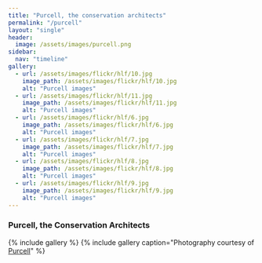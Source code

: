 ```yaml
---
title: "Purcell, the conservation architects"
permalink: "/purcell"
layout: "single"
header:
  image: /assets/images/purcell.png
sidebar:
  nav: "timeline"
gallery:
  - url: /assets/images/flickr/hlf/10.jpg
    image_path: /assets/images/flickr/hlf/10.jpg
    alt: "Purcell images"
  - url: /assets/images/flickr/hlf/11.jpg
    image_path: /assets/images/flickr/hlf/11.jpg
    alt: "Purcell images"
  - url: /assets/images/flickr/hlf/6.jpg
    image_path: /assets/images/flickr/hlf/6.jpg
    alt: "Purcell images"
  - url: /assets/images/flickr/hlf/7.jpg
    image_path: /assets/images/flickr/hlf/7.jpg
    alt: "Purcell images"
  - url: /assets/images/flickr/hlf/8.jpg
    image_path: /assets/images/flickr/hlf/8.jpg
    alt: "Purcell images"
  - url: /assets/images/flickr/hlf/9.jpg
    image_path: /assets/images/flickr/hlf/9.jpg
    alt: "Purcell images"
---
```


### Purcell, the Conservation Architects 

{% include gallery %}
{% include gallery caption="Photography courtesy of [Purcell](https://www.purcelluk.com/)" %}

